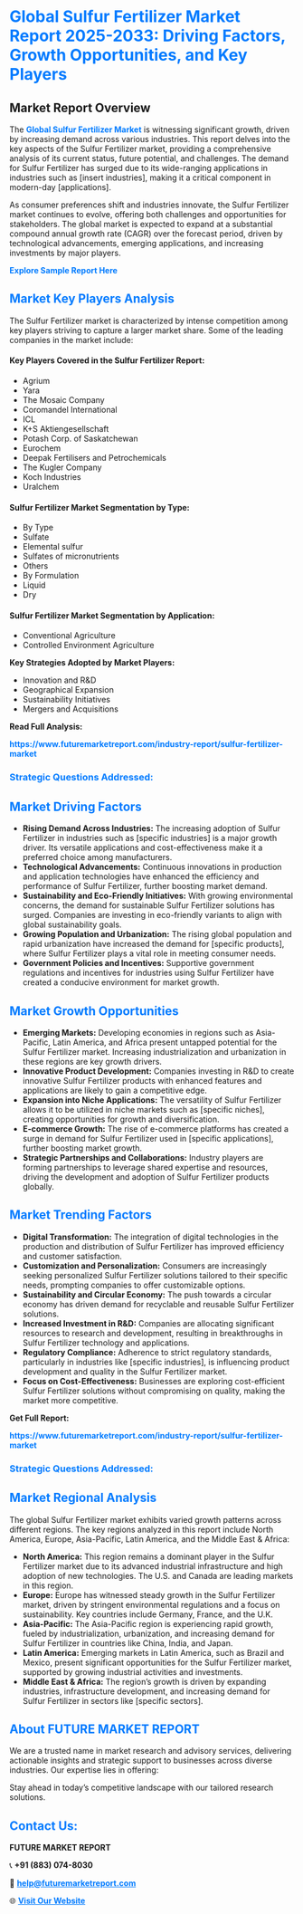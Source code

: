 <h1 style="color: #007BFF;">Global Sulfur Fertilizer Market Report 2025-2033: Driving Factors, Growth Opportunities, and Key Players</h1>

<section id="overview">
<h2>Market Report Overview</h2>
<p>The <a href="https://www.futuremarketreport.com/industry-report/sulfur-fertilizer-market" style="color: #007BFF; text-decoration: none;"><strong>Global Sulfur Fertilizer Market</strong></a> is witnessing significant growth, driven by increasing demand across various industries. This report delves into the key aspects of the Sulfur Fertilizer market, providing a comprehensive analysis of its current status, future potential, and challenges. The demand for Sulfur Fertilizer has surged due to its wide-ranging applications in industries such as [insert industries], making it a critical component in modern-day [applications].</p>
<p>As consumer preferences shift and industries innovate, the Sulfur Fertilizer market continues to evolve, offering both challenges and opportunities for stakeholders. The global market is expected to expand at a substantial compound annual growth rate (CAGR) over the forecast period, driven by technological advancements, emerging applications, and increasing investments by major players.</p>
</section>

<section id="overview">
<p><a href="https://www.futuremarketreport.com/request-sample/reportId=109601" style="color: #007BFF; text-decoration: none;"><strong>Explore Sample Report Here</strong></a></p>
</section>

<section id="key-players">
<h2 style="color: #007BFF;">Market Key Players Analysis</h2>
<p>The Sulfur Fertilizer market is characterized by intense competition among key players striving to capture a larger market share. Some of the leading companies in the market include:</p>
<h4>Key Players Covered in the Sulfur Fertilizer Report:</h4>
<ul><li>Agrium</li><li>Yara</li><li>The Mosaic Company</li><li>Coromandel International</li><li>ICL</li><li>K+S Aktiengesellschaft</li><li>Potash Corp. of Saskatchewan</li><li>Eurochem</li><li>Deepak Fertilisers and Petrochemicals</li><li>The Kugler Company</li><li>Koch Industries</li><li>Uralchem</li></ul>
<h4>Sulfur Fertilizer Market Segmentation by Type:</h4>
<ul><li>By Type</li><li>Sulfate</li><li>Elemental sulfur</li><li>Sulfates of micronutrients</li><li>Others</li><li>By Formulation</li><li>Liquid</li><li>Dry</li></ul>

<h4>Sulfur Fertilizer Market Segmentation by Application:</h4>
<ul><li>Conventional Agriculture</li><li>Controlled Environment Agriculture</li></ul>
<p><strong>Key Strategies Adopted by Market Players:</strong></p>
<ul>
<li>Innovation and R&D</li>
<li>Geographical Expansion</li>
<li>Sustainability Initiatives</li>
<li>Mergers and Acquisitions</li>
</ul>
</section>

<section>
<p><strong>Read Full Analysis: </strong></p><a href="https://www.futuremarketreport.com/industry-report/sulfur-fertilizer-market" style="color: #007BFF; text-decoration: none;"><strong>https://www.futuremarketreport.com/industry-report/sulfur-fertilizer-market</strong></a>
<h3 style="color: #007BFF;">Strategic Questions Addressed:</h3>
</section>

<section id="driving-factors">
<h2 style="color: #007BFF;">Market Driving Factors</h2>
<ul>
<li><strong>Rising Demand Across Industries:</strong> The increasing adoption of Sulfur Fertilizer in industries such as [specific industries] is a major growth driver. Its versatile applications and cost-effectiveness make it a preferred choice among manufacturers.</li>
<li><strong>Technological Advancements:</strong> Continuous innovations in production and application technologies have enhanced the efficiency and performance of Sulfur Fertilizer, further boosting market demand.</li>
<li><strong>Sustainability and Eco-Friendly Initiatives:</strong> With growing environmental concerns, the demand for sustainable Sulfur Fertilizer solutions has surged. Companies are investing in eco-friendly variants to align with global sustainability goals.</li>
<li><strong>Growing Population and Urbanization:</strong> The rising global population and rapid urbanization have increased the demand for [specific products], where Sulfur Fertilizer plays a vital role in meeting consumer needs.</li>
<li><strong>Government Policies and Incentives:</strong> Supportive government regulations and incentives for industries using Sulfur Fertilizer have created a conducive environment for market growth.</li>
</ul>
</section>

<section id="growth-opportunities">
<h2 style="color: #007BFF;">Market Growth Opportunities</h2>
<ul>
<li><strong>Emerging Markets:</strong> Developing economies in regions such as Asia-Pacific, Latin America, and Africa present untapped potential for the Sulfur Fertilizer market. Increasing industrialization and urbanization in these regions are key growth drivers.</li>
<li><strong>Innovative Product Development:</strong> Companies investing in R&D to create innovative Sulfur Fertilizer products with enhanced features and applications are likely to gain a competitive edge.</li>
<li><strong>Expansion into Niche Applications:</strong> The versatility of Sulfur Fertilizer allows it to be utilized in niche markets such as [specific niches], creating opportunities for growth and diversification.</li>
<li><strong>E-commerce Growth:</strong> The rise of e-commerce platforms has created a surge in demand for Sulfur Fertilizer used in [specific applications], further boosting market growth.</li>
<li><strong>Strategic Partnerships and Collaborations:</strong> Industry players are forming partnerships to leverage shared expertise and resources, driving the development and adoption of Sulfur Fertilizer products globally.</li>
</ul>
</section>

<section id="trending-factors">
<h2 style="color: #007BFF;">Market Trending Factors</h2>
<ul>
<li><strong>Digital Transformation:</strong> The integration of digital technologies in the production and distribution of Sulfur Fertilizer has improved efficiency and customer satisfaction.</li>
<li><strong>Customization and Personalization:</strong> Consumers are increasingly seeking personalized Sulfur Fertilizer solutions tailored to their specific needs, prompting companies to offer customizable options.</li>
<li><strong>Sustainability and Circular Economy:</strong> The push towards a circular economy has driven demand for recyclable and reusable Sulfur Fertilizer solutions.</li>
<li><strong>Increased Investment in R&D:</strong> Companies are allocating significant resources to research and development, resulting in breakthroughs in Sulfur Fertilizer technology and applications.</li>
<li><strong>Regulatory Compliance:</strong> Adherence to strict regulatory standards, particularly in industries like [specific industries], is influencing product development and quality in the Sulfur Fertilizer market.</li>
<li><strong>Focus on Cost-Effectiveness:</strong> Businesses are exploring cost-efficient Sulfur Fertilizer solutions without compromising on quality, making the market more competitive.</li>
</ul>
</section>

<section>
<p><strong>Get Full Report: </strong></p><a href="https://www.futuremarketreport.com/industry-report/sulfur-fertilizer-market" style="color: #007BFF; text-decoration: none;"><strong>https://www.futuremarketreport.com/industry-report/sulfur-fertilizer-market</strong></a>
<h3 style="color: #007BFF;">Strategic Questions Addressed:</h3>
</section>


<section id="regional-analysis">
<h2 style="color: #007BFF;">Market Regional Analysis</h2>
<p>The global Sulfur Fertilizer market exhibits varied growth patterns across different regions. The key regions analyzed in this report include North America, Europe, Asia-Pacific, Latin America, and the Middle East & Africa:</p>
<ul>
<li><strong>North America:</strong> This region remains a dominant player in the Sulfur Fertilizer market due to its advanced industrial infrastructure and high adoption of new technologies. The U.S. and Canada are leading markets in this region.</li>
<li><strong>Europe:</strong> Europe has witnessed steady growth in the Sulfur Fertilizer market, driven by stringent environmental regulations and a focus on sustainability. Key countries include Germany, France, and the U.K.</li>
<li><strong>Asia-Pacific:</strong> The Asia-Pacific region is experiencing rapid growth, fueled by industrialization, urbanization, and increasing demand for Sulfur Fertilizer in countries like China, India, and Japan.</li>
<li><strong>Latin America:</strong> Emerging markets in Latin America, such as Brazil and Mexico, present significant opportunities for the Sulfur Fertilizer market, supported by growing industrial activities and investments.</li>
<li><strong>Middle East & Africa:</strong> The region’s growth is driven by expanding industries, infrastructure development, and increasing demand for Sulfur Fertilizer in sectors like [specific sectors].</li>
</ul>
</section>

<footer>
<h2 style="color: #007BFF;">About FUTURE MARKET REPORT</h2>
<p>We are a trusted name in market research and advisory services, delivering actionable insights and strategic support to businesses across diverse industries. Our expertise lies in offering:</p>

<p>Stay ahead in today’s competitive landscape with our tailored research solutions.</p>

<h2 style="color: #007BFF;">Contact Us:</h2>
<p><strong>FUTURE MARKET REPORT</strong></p>
<p>📞 <strong>+91 (883) 074-8030</strong></p>
<p>📧 <strong><a href="mailto:help@futuremarketreport.com" style="color: #007BFF;">help@futuremarketreport.com</a></strong></p>
<p>🌐 <strong><a href="https://www.futuremarketreport.com/" style="color: #007BFF;">Visit Our Website</a></strong></p>
</footer>